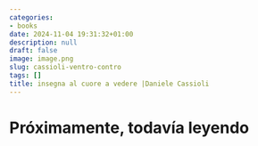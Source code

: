 ```yaml
---
categories:
- books
date: 2024-11-04 19:31:32+01:00
description: null
draft: false
image: image.png
slug: cassioli-ventro-contro
tags: []
title: insegna al cuore a vedere |Daniele Cassioli
---
```


<!-- hash: c05167b028b9 -->
# Próximamente, todavía leyendo